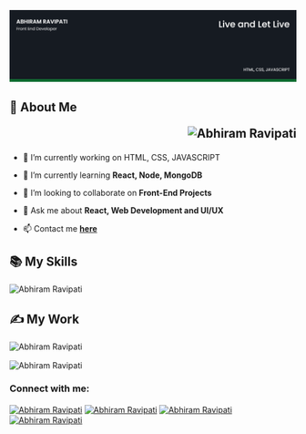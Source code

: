 ![Abhiram Ravipati's-cover](./cover-image.png)

<h2> 🧔 About Me    <p align="right"> <img src="https://komarev.com/ghpvc/?username=Abhiram1819&label=Profile%20views&color=0e75b6&style=flat" alt="Abhiram Ravipati" /> </p></h2>

- 🔭 I’m currently working on HTML, CSS, JAVASCRIPT

- 🌱 I’m currently learning **React, Node, MongoDB**

- 👯 I’m looking to collaborate on **Front-End Projects**

- 💬 Ask me about **React, Web Development and UI/UX**

- 📫 Contact me **[here](abhiramravipati9@gmail.com)**


## 📚 My Skills

<p><img align="center" src="https://github-readme-stats.vercel.app/api/top-langs/?username=Abhiram1819&layout=compact&show_icons=true&theme=dark" alt="Abhiram Ravipati" /></p>

## ✍ My Work

<p><img align="center" src="https://github-readme-stats.vercel.app/api?username=Abhiram1819&show_icons=true&theme=dark" alt="Abhiram Ravipati" /></p>

<p><img align="center" src="https://github-readme-streak-stats.herokuapp.com/?user=Abhiram1819&theme=dark" alt="Abhiram Ravipati" /></p>

<h3 align="left">Connect with me:</h3>
<p align="left">
<a href="https://twitter.com/abhiram1819" target="blank"><img align="center" src="https://raw.githubusercontent.com/rahuldkjain/github-profile-readme-generator/master/src/images/icons/Social/twitter.svg" alt="Abhiram Ravipati" height="30" width="40" /></a>
<a href="https://www.linkedin.com/in/abhiram1819/" target="blank"><img align="center" src="https://raw.githubusercontent.com/rahuldkjain/github-profile-readme-generator/master/src/images/icons/Social/linked-in-alt.svg" alt="Abhiram Ravipati" height="30" width="40" /></a>
<a href="https://www.instagram.com/abhiram.ravipati/" target="blank"><img align="center" src="https://raw.githubusercontent.com/rahuldkjain/github-profile-readme-generator/master/src/images/icons/Social/instagram.svg" alt="Abhiram Ravipati" height="30" width="40" /></a>
<a href="https://www.facebook.com/abhiram1819/" target="blank"><img align="center" src="https://raw.githubusercontent.com/rahuldkjain/github-profile-readme-generator/master/src/images/icons/Social/facebook.svg" alt="Abhiram Ravipati" height="30" width="40" /></a>
</p>
